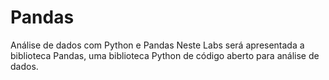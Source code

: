 # Pandas
Análise de dados com Python e Pandas Neste Labs será apresentada a biblioteca Pandas, uma biblioteca Python de código aberto para análise de dados.
